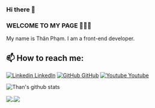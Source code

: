 <!--
**thanphamm/thanphamm** is a ✨ _special_ ✨ repository because its `README.md` (this file) appears on your GitHub profile.

Here are some ideas to get you started:

- 🔭 I’m currently working on ...
- 🌱 I’m currently learning ...
- 👯 I’m looking to collaborate on ...
- 🤔 I’m looking for help with ...
- 💬 Ask me about ...
- 📫 How to reach me: ...
- 😄 Pronouns: ...
- ⚡ Fun fact: ...
-->

### Hi there 👋
### WELCOME TO MY PAGE 👋👋👋
My name is Thân Phạm. I am a front-end developer.<br>
## 📫 How to reach me: 

[![Linkedin](https://i.stack.imgur.com/gVE0j.png) LinkedIn](https://www.linkedin.com/in/thanpham/) [![GitHub](https://i.stack.imgur.com/tskMh.png) GitHub](https://github.com/thanphamm/) [![Youtube](https://github.com/uvipen/introduction/blob/main/Youtube.png) Youtube](https://www.youtube.com/channel/UC8fno1WZZJwaR3KHq0i3uQA)


![Than's github stats](https://github-readme-stats-git-masterrstaa-rickstaa.vercel.app/api?username=thanphamm&show_icons=true&theme=tokyonight&hide=contribs,prs,issues)

<a href="https://github.com/thanphamm/Wooder">
  <!-- Change the `github-readme-stats.anuraghazra1.vercel.app` to `github-readme-stats.vercel.app`  -->
  <img align="center" src="https://github-readme-stats.anuraghazra1.vercel.app/api/pin/?username=thanphamm&repo=Wooder&theme=radical" />
</a>
<a href="https://github.com/thanphamm/furnitown">
  <!-- Change the `github-readme-stats.anuraghazra1.vercel.app` to `github-readme-stats.vercel.app`  -->
  <img align="center" src="https://github-readme-stats.anuraghazra1.vercel.app/api/pin/?username=thanphamm&repo=furnitown&theme=merko" />
</a>
